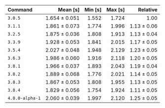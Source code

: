 | Command | Mean [s] | Min [s] | Max [s] | Relative |
|:---|---:|---:|---:|---:|
| `3.0.5` | 1.654 ± 0.051 | 1.552 | 1.724 | 1.00 |
| `3.1.1` | 1.861 ± 0.073 | 1.774 | 1.996 | 1.13 ± 0.06 |
| `3.2.5` | 1.875 ± 0.036 | 1.808 | 1.913 | 1.13 ± 0.04 |
| `3.3.9` | 1.928 ± 0.053 | 1.841 | 2.015 | 1.17 ± 0.05 |
| `3.5.4` | 2.027 ± 0.048 | 1.948 | 2.129 | 1.23 ± 0.05 |
| `3.6.3` | 1.986 ± 0.060 | 1.916 | 2.118 | 1.20 ± 0.05 |
| `3.8.1` | 1.966 ± 0.037 | 1.893 | 2.043 | 1.19 ± 0.04 |
| `3.8.2` | 1.889 ± 0.068 | 1.776 | 2.021 | 1.14 ± 0.05 |
| `3.8.3` | 1.867 ± 0.053 | 1.808 | 1.955 | 1.13 ± 0.05 |
| `3.8.4` | 1.829 ± 0.056 | 1.754 | 1.924 | 1.11 ± 0.05 |
| `4.0.0-alpha-1` | 2.060 ± 0.039 | 1.997 | 2.120 | 1.25 ± 0.05 |
